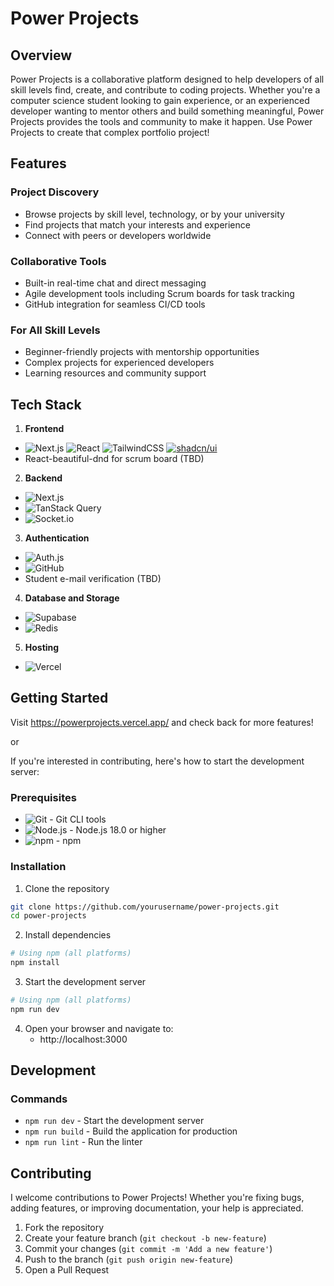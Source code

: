 # Power Projects


## Overview

Power Projects is a collaborative platform designed to help developers of all skill levels find, create, and contribute to coding projects. Whether you're a computer science student looking to gain experience, or an experienced developer wanting to mentor others and build something meaningful, Power Projects provides the tools and community to make it happen. Use Power Projects to create that complex portfolio project!

## Features

### Project Discovery
- Browse projects by skill level, technology, or by your university
- Find projects that match your interests and experience
- Connect with peers or developers worldwide 

### Collaborative Tools
- Built-in real-time chat and direct messaging
- Agile development tools including Scrum boards for task tracking
- GitHub integration for seamless CI/CD tools

### For All Skill Levels
- Beginner-friendly projects with mentorship opportunities
- Complex projects for experienced developers
- Learning resources and community support

## Tech Stack

1. **Frontend**
*  ![Next.js](https://img.shields.io/badge/-Next.js-000000?style=flat&logo=next.js) ![React](https://img.shields.io/badge/React-%2320232a.svg?style=flat&logo=react&logoColor=%2361DAFB) ![TailwindCSS](https://img.shields.io/badge/-TailwindCSS-38B2AC?style=flat&logo=tailwind-css&logoColor=white) [![shadcn/ui](https://img.shields.io/badge/shadcn%2Fui-000?logo=shadcnui&logoColor=fff)](#)
* React-beautiful-dnd for scrum board (TBD)
2. **Backend**
* ![Next.js](https://img.shields.io/badge/-Next.js%20API-000000?style=flat&logo=next.js)
* ![TanStack Query](https://img.shields.io/badge/-TanStack%20Query-FF4154?style=flat&logo=react%20query&logoColor=white)
* ![Socket.io](https://img.shields.io/badge/-Socket.io-010101?style=flat&logo=socket.io)
3. **Authentication**
* ![Auth.js](https://img.shields.io/badge/-Auth.js-000000?style=flat&logo=next.js)
* ![GitHub](https://img.shields.io/badge/-GitHub%20OAuth-181717?style=flat&logo=github)
* Student e-mail verification (TBD)
4. **Database and Storage**
* ![Supabase](https://img.shields.io/badge/-Supabase-3ECF8E?style=flat&logo=supabase&logoColor=white)
* ![Redis](https://img.shields.io/badge/Redis-DC382D?style=flat&logo=redis&logoColor=white)
5. **Hosting**
* ![Vercel](https://img.shields.io/badge/-Vercel-000000?style=flat&logo=vercel)


## Getting Started
Visit https://powerprojects.vercel.app/ and check back for more features!

or

If you're interested in contributing, here's how to start the development server:

### Prerequisites
- ![Git](https://img.shields.io/badge/-Git-F05032?style=flat&logo=git&logoColor=white) - Git CLI tools
- ![Node.js](https://img.shields.io/badge/-Node.js-339933?style=flat&logo=node.js&logoColor=white) - Node.js 18.0 or higher
- ![npm](https://img.shields.io/badge/-npm-CB3837?style=flat&logo=npm) - npm


### Installation

1. Clone the repository
```bash
git clone https://github.com/yourusername/power-projects.git
cd power-projects
```

2. Install dependencies
```bash
# Using npm (all platforms)
npm install
```

3. Start the development server
```bash
# Using npm (all platforms)
npm run dev
```

4. Open your browser and navigate to:
   - http://localhost:3000


## Development

### Commands
- `npm run dev` - Start the development server
- `npm run build` - Build the application for production
- `npm run lint` - Run the linter

## Contributing

I welcome contributions to Power Projects! Whether you're fixing bugs, adding features, or improving documentation, your help is appreciated.

1. Fork the repository
2. Create your feature branch (`git checkout -b new-feature`)
3. Commit your changes (`git commit -m 'Add a new feature'`)
4. Push to the branch (`git push origin new-feature`)
5. Open a Pull Request